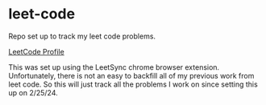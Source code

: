 # leet-code

Repo set up to track my leet code problems. 

[LeetCode Profile](https://leetcode.com/ivanmorrow/)

This was set up using the LeetSync chrome browser extension. Unfortunately, there is not an easy to backfill all of my previous work from leet code. So this will just track all the problems I work on since setting this up on 2/25/24.
